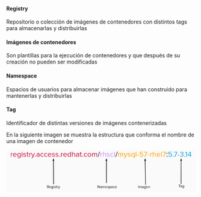 #### Registry
Repositorio o colección de imágenes de contenedores con distintos tags para almacenarlas y distribuirlas

#### Imágenes de contenedores
Son plantillas para la ejecución de contenedores y que después de su creación no pueden ser modificadas

#### Namespace
Espacios de usuarios para almacenar imágenes que han construido para mantenerlas y distribuirlas

#### Tag
Identificador de distintas versiones de imágenes contenerizadas

En la siguiente imagen se muestra la estructura que conforma el nombre de una imagen de contenedor

![HFD](https://raw.githubusercontent.com/Fx62/Katacoda-scenario/main/Images/container/definitions.png)

